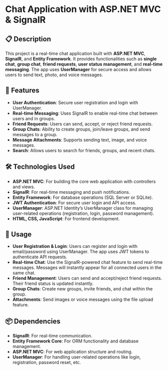 # Chat Application with ASP.NET MVC & SignalR

## 📋 Description
This project is a real-time chat application built with **ASP.NET MVC**, **SignalR**, and **Entity Framework**. It provides functionalities such as **single chat**, **group chat**, **friend requests**, **user status management**, and **real-time messaging**. The app uses **UserManager** for secure access and allows users to send text, photo, and voice messages.

## 🚀 Features
- **User Authentication**: Secure user registration and login with UserManager.
- **Real-time Messaging**: Uses SignalR to enable real-time chat between users and in groups.
- **Friend Requests**: Users can send, accept, or reject friend requests.
- **Group Chats**: Ability to create groups, join/leave groups, and send messages to a group.
- **Message Attachments**: Supports sending text, image, and voice messages.
- **Search**: Allows users to search for friends, groups, and recent chats.

## 🛠️ Technologies Used
- **ASP.NET MVC**: For building the core web application with controllers and views.
- **SignalR**: For real-time messaging and push notifications.
- **Entity Framework**: For database operations (SQL Server or SQLite).
- **JWT Authentication**: For secure user login and API access.
- **UserManager**: ASP.NET Identity’s UserManager class for managing user-related operations (registration, login, password management).
- **HTML, CSS, JavaScript**: For frontend development.

## 📖 Usage

- **User Registration & Login**: Users can register and login with email/password using UserManager. The app uses JWT tokens to authenticate API requests.
- **Real-time Chat**: Use the SignalR-powered chat feature to send real-time messages. Messages will instantly appear for all connected users in the same chat.
- **Friend Management**: Users can send and accept/reject friend requests. Their friend status is updated instantly.
- **Group Chats**: Create new groups, invite friends, and chat within the group.
- **Attachments**: Send images or voice messages using the file upload feature.

## 📦 Dependencies
- **SignalR**: For real-time communication.
- **Entity Framework Core**: For ORM functionality and database management.
- **ASP.NET MVC**: For web application structure and routing.
- **UserManager**: For handling user-related operations like login, registration, password reset, etc.

